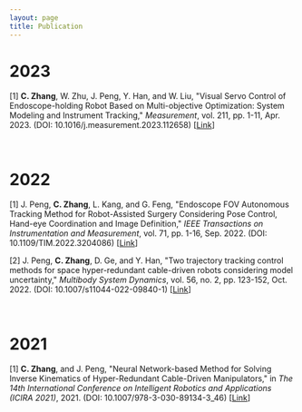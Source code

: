 ```yaml
---
layout: page
title: Publication
---
```


# 2023
\[1\] **C. Zhang**, W. Zhu, J. Peng, Y. Han, and W. Liu, "Visual Servo Control of Endoscope-holding Robot Based on Multi-objective Optimization: System Modeling and Instrument Tracking," *Measurement*, vol. 211, pp. 1-11, Apr. 2023. (DOI: 10.1016/j.measurement.2023.112658) \[[Link](https://www.sciencedirect.com/science/article/pii/S0263224123002221)\]  

<br/>

# 2022
\[1\] J. Peng, **C. Zhang**, L. Kang, and G. Feng, "Endoscope FOV Autonomous Tracking Method for Robot-Assisted Surgery Considering Pose Control, Hand-eye Coordination and Image Definition," *IEEE Transactions on Instrumentation and Measurement*, vol. 71, pp. 1-16, Sep. 2022. (DOI: 10.1109/TIM.2022.3204086) \[[Link](https://ieeexplore.ieee.org/document/9875323/)\]  

\[2\] J. Peng, **C. Zhang**, D. Ge, and Y. Han, "Two trajectory tracking control methods for space hyper-redundant cable-driven robots considering model uncertainty," *Multibody System Dynamics*, vol. 56, no. 2, pp. 123-152, Oct. 2022. (DOI: 10.1007/s11044-022-09840-1) \[[Link](https://link.springer.com/article/10.1007/s11044-022-09840-1)\]  

<br/>

# 2021
\[1\] **C. Zhang**, and J. Peng, "Neural Network-based Method for Solving Inverse Kinematics of Hyper-Redundant Cable-Driven Manipulators," in *The 14th International Conference on Intelligent Robotics and Applications (ICIRA 2021)*, 2021. (DOI: 10.1007/978-3-030-89134-3_46) \[[Link](https://link.springer.com/chapter/10.1007/978-3-030-89134-3_46)\]
